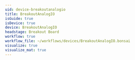 ```yaml
---
uid: device-breakoutanalogio
title: BreakoutAnalogIO
isGuide: true
isDevice: true
device: BreakoutAnalogIO
headstage: Breakout Board
workflow: true
workflow_file: ~/workflows/devices/BreakoutAnalogIO.bonsai
visualize: true
visualize_mat: true
---
```

